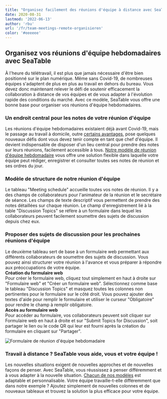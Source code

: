 ```yaml
---
title: "Organisez facilement des réunions d'équipe à distance avec SeaTable"
date: 2020-08-31
lastmod: '2022-06-13'
author: 'rbu'
url: '/fr/team-meetings-remote-organisieren'
color: '#eeeeee'
---
```


## Organisez vos réunions d'équipe hebdomadaires avec SeaTable

À l'heure du télétravail, il est plus que jamais nécessaire d'être bien positionné sur le plan numérique. Même sans Covid-19, de nombreuses équipes s'adaptent de plus en plus au travail en dehors du bureau. Vous devez donc maintenant relever le défi de soutenir efficacement la collaboration à distance de vos équipes et de vous adapter à l'évolution rapide des conditions du marché. Avec ce modèle, SeaTable vous offre une bonne base pour organiser vos réunions d'équipe hebdomadaires.

### Un endroit central pour les notes de votre réunion d'équipe

Les réunions d'équipe hebdomadaires existaient déjà avant Covid-19, mais le passage au travail à domicile, outre [certains avantages](https://www.gruender.de/homeoffice-vorteile-nachteile/), pose quelques nouveaux défis dont vous devez tenir compte en tant que chef d'équipe. Il devient indispensable de disposer d'un lieu central pour prendre des notes sur leurs réunions, facilement accessible à tous. [Notre modèle de réunion d'équipe hebdomadaire](https://seatable.io/fr/modele/gumqbevcroszpprj6j4xyg/) vous offre une solution flexible dans laquelle votre équipe peut rédiger, enregistrer et consulter toutes ses notes de réunion et ses ordres du jour.

### Modèle de structure de notre réunion d'équipe

Le tableau "Meeting schedule" accueille toutes vos notes de réunion. Il y a des champs de collaborateurs pour l'animateur de la réunion et le secrétaire de séance. Les champs de texte descriptif vous permettent de prendre des notes détaillées sur chaque réunion. Le champ d'enregistrement lié à la table "Discussion Topics" se réfère à un formulaire dans lequel les collaborateurs peuvent facilement soumettre des sujets de discussion depuis chez eux.

### Proposer des sujets de discussion pour les prochaines réunions d'équipe

Le deuxième tableau sert de base à un formulaire web permettant aux différents collaborateurs de soumettre des sujets de discussion. Vous pouvez ainsi structurer votre réunion à l'avance et vous préparer à répondre aux préoccupations de votre équipe.  
**Création du formulaire web**  
Pour créer le formulaire web, cliquez tout simplement en haut à droite sur "Formulaire web" et "Créer un formulaire web". Sélectionnez comme base le tableau "Discussion Topics" et masquez toutes les colonnes non pertinentes pour le formulaire sur le côté droit. Vous pouvez ajouter des textes d'aide pour remplir le formulaire et utiliser le curseur "Obligatoire" pour rendre le champ à remplir obligatoire.  
**Accès au formulaire web**  
Pour accéder au formulaire, vos collaborateurs peuvent soit cliquer sur Formulaire web en haut à droite et sur "Submit Topics for Discussion", soit partager le lien ou le code QR qui leur est fourni après la création du formulaire en cliquant sur "Partager".

![Formulaire de réunion d'équipe hebdomadaire](https://seatable.io/wp-content/uploads/2020/08/Weekly-Teammeeting-Formular.gif)

### Travail à distance ? SeaTable vous aide, vous et votre équipe !

Les nouvelles situations exigent de nouvelles approches et de nouvelles façons de penser. Avec SeaTable, vous réussissez à penser différemment et à vous adapter à la nouvelle situation. [Chacun de nos modèles](https://seatable.io/fr/modeles/) est adaptable et personnalisable. Votre équipe travaille-t-elle différemment que dans notre exemple ? Ajoutez simplement de nouvelles colonnes et de nouveaux tableaux et trouvez la solution la plus efficace pour votre équipe.
